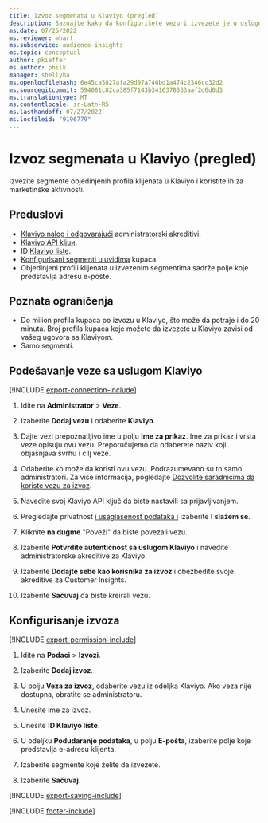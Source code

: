 ```yaml
---
title: Izvoz segmenata u Klaviyo (pregled)
description: Saznajte kako da konfigurišete vezu i izvezete je u uslugu Klaviyo.
ms.date: 07/25/2022
ms.reviewer: mhart
ms.subservice: audience-insights
ms.topic: conceptual
author: pkieffer
ms.author: philk
manager: shellyha
ms.openlocfilehash: 6e45ca5827afa29d97a746bd1a474c2346cc32d2
ms.sourcegitcommit: 594081c82ca385f7143b3416378533aaf2d6d0d3
ms.translationtype: MT
ms.contentlocale: sr-Latn-RS
ms.lasthandoff: 07/27/2022
ms.locfileid: "9196779"
---
```

# <a name="export-segments-to-klaviyo-preview"></a>Izvoz segmenata u Klaviyo (pregled)

Izvezite segmente objedinjenih profila klijenata u Klaviyo i koristite ih za marketinške aktivnosti.

## <a name="prerequisites"></a>Preduslovi

- [Klaviyo nalog i odgovarajući](https://www.klaviyo.com/) administratorski akreditivi.
- [Klaviyo API kljuи](https://help.klaviyo.com/hc/articles/115005062267-How-to-Manage-Your-Account-s-API-Keys).
- ID [Klaviyo liste](https://help.klaviyo.com/hc/articles/115005078647-How-to-Find-a-List-ID).
- [Konfigurisani segmenti u uvidima](segments.md) kupaca.
- Objedinjeni profili klijenata u izvezenim segmentima sadrže polje koje predstavlja adresu e-pošte.

## <a name="known-limitations"></a>Poznata ograničenja

- Do milion profila kupaca po izvozu u Klaviyo, što može da potraje i do 20 minuta. Broj profila kupaca koje možete da izvezete u Klaviyo zavisi od vašeg ugovora sa Klaviyom.
- Samo segmenti.

## <a name="set-up-connection-to-klaviyo"></a>Podešavanje veze sa uslugom Klaviyo

[!INCLUDE [export-connection-include](includes/export-connection-admn.md)]

1. Idite na **Administrator** > **Veze**.

1. Izaberite **Dodaj vezu** i odaberite **Klaviyo**.

1. Dajte vezi prepoznatljivo ime u polju **Ime za prikaz**. Ime za prikaz i vrsta veze opisuju ovu vezu. Preporučujemo da odaberete naziv koji objašnjava svrhu i cilj veze.

1. Odaberite ko može da koristi ovu vezu. Podrazumevano su to samo administratori. Za više informacija, pogledajte [Dozvolite saradnicima da koriste vezu za izvoz](connections.md#allow-contributors-to-use-a-connection-for-exports).

1. Navedite svoj Klaviyo API ključ da biste nastavili sa prijavljivanjem.

1. Pregledajte privatnost [i usaglašenost podataka i](connections.md#data-privacy-and-compliance) izaberite I **slažem se**.

1. Kliknite **na dugme** "Poveži" da biste povezali vezu.

1. Izaberite **Potvrdite autentičnost sa uslugom Klaviyo** i navedite administratorske akreditive za Klaviyo.

1. Izaberite **Dodajte sebe kao korisnika za izvoz** i obezbedite svoje akreditive za Customer Insights.

1. Izaberite **Sačuvaj** da biste kreirali vezu.

## <a name="configure-an-export"></a>Konfigurisanje izvoza

[!INCLUDE [export-permission-include](includes/export-permission.md)]

1. Idite na **Podaci** > **Izvozi**.

1. Izaberite **Dodaj izvoz**.

1. U polju **Veza za izvoz**, odaberite vezu iz odeljka Klaviyo. Ako veza nije dostupna, obratite se administratoru.

1. Unesite ime za izvoz.

1. Unesite **ID Klaviyo liste**.

1. U odeljku **Podudaranje podataka**, u polju **E-pošta**, izaberite polje koje predstavlja e-adresu klijenta.

1. Izaberite segmente koje želite da izvezete.

1. Izaberite **Sačuvaj**.

[!INCLUDE [export-saving-include](includes/export-saving.md)]

[!INCLUDE [footer-include](includes/footer-banner.md)]

